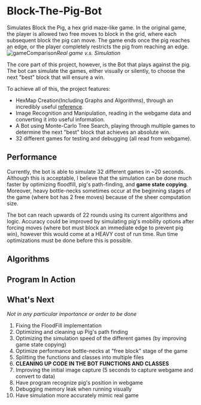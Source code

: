 # Block-The-Pig-Bot

Simulates Block the Pig, a hex grid maze-like game. In the original game, the player is allowed two free moves to block in the grid, where each subsequent block the pig can move. The game ends once the pig reaches an edge, or the player completely restricts the pig from reaching an edge.
![gameComparison](https://user-images.githubusercontent.com/70815649/136258625-01b810d5-04cb-4a54-83ad-7d86588e78b2.PNG)_Real game v.s. Simulation_


The core part of this project, however, is the Bot that plays against the pig. The bot can simulate the games, either visually or silently, to choose the next "best" block that will ensure a win.

To achieve all of this, the project features:
* HexMap Creation(Including Graphs and Algorithms), through an incredibly useful [reference](https://www.redblobgames.com/grids/hexagons/).
* Image Recognition and Manipulation, reading in the webgame data and converting it into useful information.
* A Bot using Monte-Carlo Tree Search, playing through multiple games to determine the next "best" block that achieves an absolute win.
* 32 different games for testing and debugging (all read from webgame).

## Performance
Currently, the bot is able to simulate 32 different games in ~20 seconds. Although this is acceptable, I believe that the simulation can be done much faster by optimizing floodfill, pig's path-finding, and **game state copying**. Moreover, heavy bottle-necks sometimes occur at the beginning stages of the game (where bot has 2 free moves) because of the sheer computation size.

The bot can reach upwards of 22 rounds using its current algorithms and logic. Accuracy could be improved by simulating pig's mobility options after forcing moves (where bot must block an immediate edge to prevent pig win), however this would come at a HEAVY cost of run time. Run time optimizations must be done before this is possible.

## Algorithms


## Program In Action


## What's Next
_Not in any particular importance or order to be done_
1. Fixing the FloodFill implementation
2. Optimizing and cleaning up Pig's path finding
3. Optimizing the simulation speed of the different games (by improving game state copying)
4. Optimize performance bottle-necks at "free block" stage of the game
5. Splitting the functions and classes into multiple files
6. **CLEANING UP CODE IN THE BOT FUNCTIONS AND CLASSES**
7. Improving the initial image capture (5 seconds to capture webgame and convert to data)
8. Have program recognize pig's position in webgame
9. Debugging memory leak when running visually
10. Have simulation more accurately mimic real game
